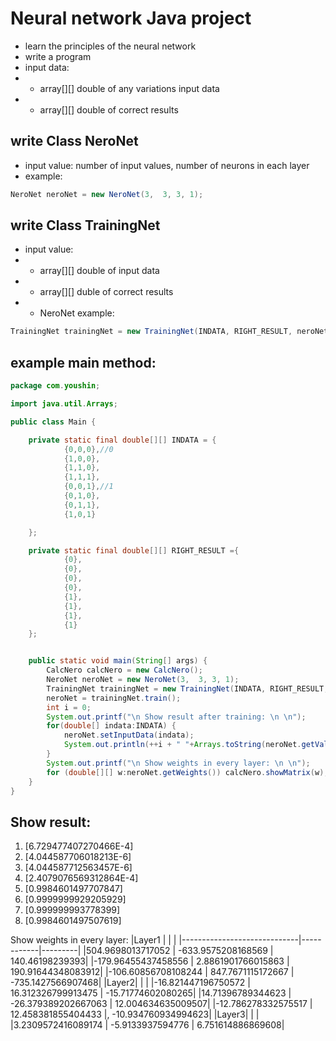 # Neural network Java project
- learn the principles of the neural network
- write a program
- input data:
- + array[][] double of any variations input data
- + array[][] double of correct results

## write Class NeroNet
- input value: number of input values, number of neurons in each layer
- example:
```java
NeroNet neroNet = new NeroNet(3,  3, 3, 1);
```

## write Class TrainingNet
- input value:
- + array[][] double of input data
- + array[][] duble of correct results
- + NeroNet
example:
```java
TrainingNet trainingNet = new TrainingNet(INDATA, RIGHT_RESULT, neroNet);
```

## example main method:
```java
package com.youshin;

import java.util.Arrays;

public class Main {

    private static final double[][] INDATA = {
            {0,0,0},//0
            {1,0,0},
            {1,1,0},
            {1,1,1},
            {0,0,1},//1
            {0,1,0},
            {0,1,1},
            {1,0,1}

    };

    private static final double[][] RIGHT_RESULT ={
            {0},
            {0},
            {0},
            {0},
            {1},
            {1},
            {1},
            {1}
    };


    public static void main(String[] args) {
        CalcNero calcNero = new CalcNero();
        NeroNet neroNet = new NeroNet(3,  3, 3, 1);
        TrainingNet trainingNet = new TrainingNet(INDATA, RIGHT_RESULT, neroNet);
        neroNet = trainingNet.train();
        int i = 0;
        System.out.printf("\n Show result after training: \n \n");
        for(double[] indata:INDATA) {
            neroNet.setInputData(indata);
            System.out.println(++i + " "+Arrays.toString(neroNet.getValue()));
        }
        System.out.printf("\n Show weights in every layer: \n \n");
        for (double[][] w:neroNet.getWeights()) calcNero.showMatrix(w);
    }
}

```
## Show result:


1. [6.729477407270466E-4]
2. [4.044587706018213E-6]
3. [4.044587712563457E-6]
4. [2.4079076569312864E-4]
5. [0.9984601497707847]
6. [0.9999999929205929]
7. [0.999999993778399]
8. [0.9984601497507619]

Show weights in every layer:
|Layer1 | | |
|-----------------------------|------------|---------|
|504.9698013717052 | -633.9575208168569 | 140.46198239393|
|-179.96455437458556 | 2.8861901766015863 | 190.91644348083912|
|-106.60856708108244 | 847.7671115172667 | -735.1427566907468|
|Layer2| | |
|-16.821447196750572 | 16.312326799913475 | -15.71774602080265|
|14.71396789344623 | -26.379389202667063 | 12.004634635009507|
|-12.786278332575517 | 12.458381855404433 |, -10.934760934994623|
|Layer3| | |
|3.2309572416089174 | -5.9133937594776 | 6.751614886869608|

